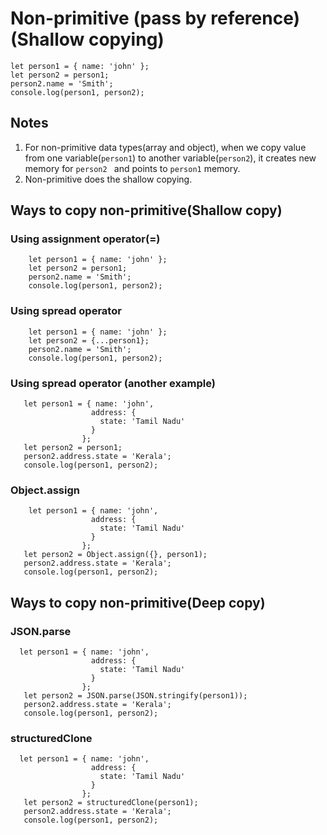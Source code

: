 # Non-primitive (pass by reference) (Shallow copying)

    let person1 = { name: 'john' };
    let person2 = person1;
    person2.name = 'Smith';
    console.log(person1, person2);

## Notes

1. For non-primitive data types(array and object), when we copy value from one variable(`person1`) to another variable(`person2`), it creates new memory for `person2 ` and  points to `person1` memory.
2. Non-primitive does the shallow copying.

## Ways to copy non-primitive(Shallow copy)

 ### Using assignment operator(=)

        let person1 = { name: 'john' };
        let person2 = person1;
        person2.name = 'Smith';
        console.log(person1, person2);
        
### Using spread operator

        let person1 = { name: 'john' };
        let person2 = {...person1};
        person2.name = 'Smith';
        console.log(person1, person2);
        
### Using spread operator (another example)

       let person1 = { name: 'john',
                      address: {
                        state: 'Tamil Nadu'  
                      }
                    };
       let person2 = person1;
       person2.address.state = 'Kerala';
       console.log(person1, person2);
       
### Object.assign

        let person1 = { name: 'john',
                      address: {
                        state: 'Tamil Nadu'  
                      }
                    };
       let person2 = Object.assign({}, person1);
       person2.address.state = 'Kerala';
       console.log(person1, person2);

## Ways to copy non-primitive(Deep copy)

### JSON.parse

      let person1 = { name: 'john',
                      address: {
                        state: 'Tamil Nadu'  
                      }
                    };
       let person2 = JSON.parse(JSON.stringify(person1));
       person2.address.state = 'Kerala';
       console.log(person1, person2);
### structuredClone

      let person1 = { name: 'john',
                      address: {
                        state: 'Tamil Nadu'  
                      }
                    };
       let person2 = structuredClone(person1);
       person2.address.state = 'Kerala';
       console.log(person1, person2);
   
